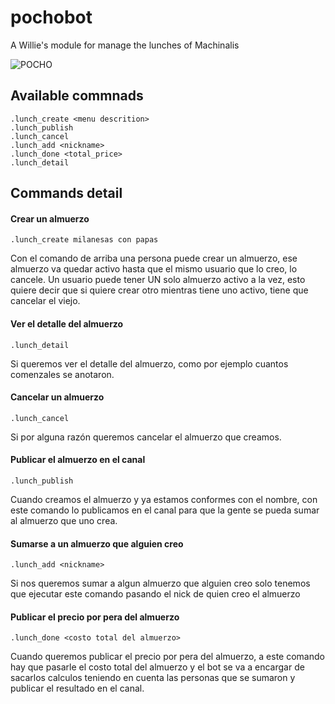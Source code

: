 # pochobot
A Willie's module for manage the lunches of Machinalis

![POCHO](http://i.imgur.com/mRcHiPP.jpg)

## Available commnads

    .lunch_create <menu descrition>
    .lunch_publish
    .lunch_cancel
    .lunch_add <nickname>
    .lunch_done <total_price>
    .lunch_detail
 
## Commands detail
    
#### Crear un almuerzo
    .lunch_create milanesas con papas
Con el comando de arriba una persona puede crear un almuerzo, ese almuerzo va quedar activo hasta que el mismo usuario que lo creo, lo cancele. Un usuario puede tener UN solo almuerzo activo a la vez, esto quiere decir que si quiere crear otro mientras tiene uno activo, tiene que cancelar el viejo.


#### Ver el detalle del almuerzo
    .lunch_detail
Si queremos ver el detalle del almuerzo, como por ejemplo cuantos comenzales se anotaron.


#### Cancelar un almuerzo
    .lunch_cancel
Si por alguna razón queremos cancelar el almuerzo que creamos.


#### Publicar el almuerzo en el canal
    .lunch_publish
Cuando creamos el almuerzo y ya estamos conformes con el nombre, con este comando lo publicamos en el canal para que la gente se pueda sumar al almuerzo que uno crea.


#### Sumarse a un almuerzo que alguien creo
    .lunch_add <nickname>
Si nos queremos sumar a algun almuerzo que alguien creo solo tenemos que ejecutar este comando pasando el nick de quien creo el almuerzo


#### Publicar el precio por pera del almuerzo
    .lunch_done <costo total del almuerzo>
Cuando queremos publicar el precio por pera del almuerzo, a este comando hay que pasarle el costo total del almuerzo y el bot se va a encargar de sacarlos calculos teniendo en cuenta las personas que se sumaron y publicar el resultado en el canal.
